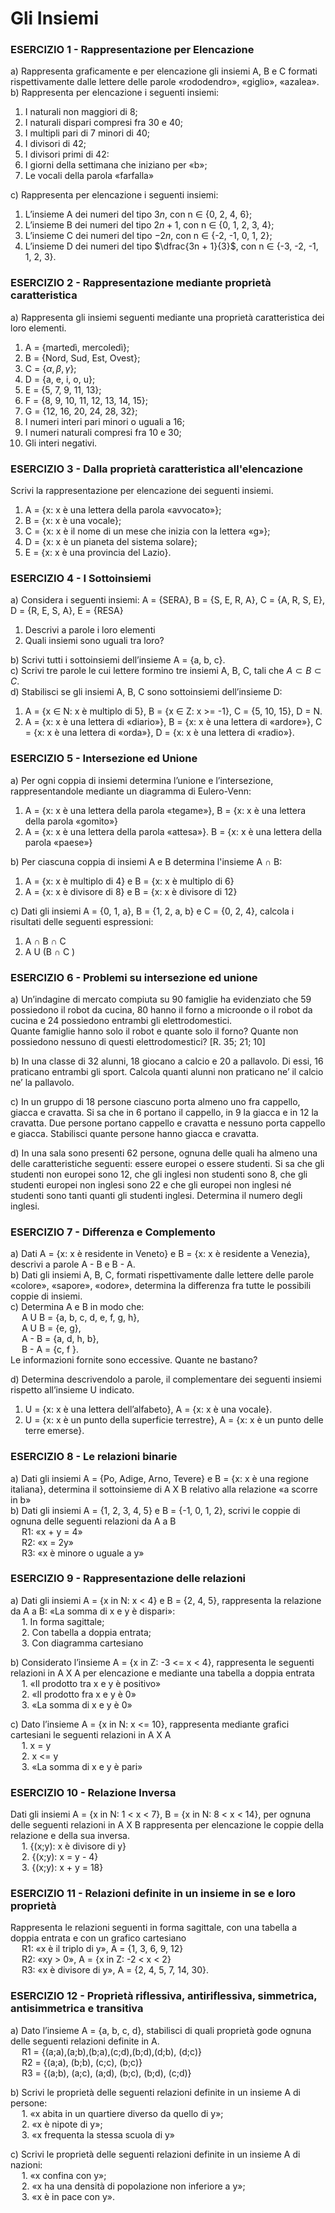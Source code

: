
# Gli Insiemi

### ESERCIZIO 1 - Rappresentazione per Elencazione

a) Rappresenta graficamente e per elencazione gli insiemi A, B e C formati rispettivamente dalle lettere delle parole «rododendro», «giglio», «azalea».  
b) Rappresenta per elencazione i seguenti insiemi:  
1. I naturali non maggiori di 8;  
2. I naturali dispari compresi fra 30 e 40;  
3. I multipli pari di 7 minori di 40;  
4. I divisori di 42;  
5. I divisori primi di 42:  
6. I giorni della settimana che iniziano per «b»;  
7. Le vocali della parola «farfalla»
  
c) Rappresenta per elencazione i seguenti insiemi:  
1. L’insieme A dei numeri del tipo $3n$, con n ∈ {0, 2, 4, 6};  
2. L’insieme B dei numeri del tipo $2n + 1$, con n ∈ {0, 1, 2, 3, 4};  
3. L’insieme C dei numeri del tipo $-2n$, con n ∈ {-2, -1, 0, 1, 2};  
4. L’insieme D dei numeri del tipo $\dfrac{3n + 1}{3}$, con n ∈ {-3, -2, -1, 1, 2, 3}.

### ESERCIZIO 2 - Rappresentazione mediante proprietà caratteristica

a) Rappresenta gli insiemi seguenti mediante una proprietà caratteristica dei loro elementi.  
1. A = {martedì, mercoledì};  
2. B = {Nord, Sud, Est, Ovest};  
3. C = {$\alpha, \beta, \gamma$};  
4. D = {a, e, i, o, u};  
5. E = {5, 7, 9, 11, 13};  
6. F = {8, 9, 10, 11, 12, 13, 14, 15};  
8. G = {12, 16, 20, 24, 28, 32};  
9. I numeri interi pari minori o uguali a 16;  
10. I numeri naturali compresi fra 10 e 30;  
11. Gli interi negativi.

### ESERCIZIO 3 - Dalla proprietà caratteristica all'elencazione

Scrivi la rappresentazione per elencazione dei seguenti insiemi.  
1. A = {x: x è una lettera della parola «avvocato»};  
2. B = {x: x è una vocale};  
3. C = {x: x è il nome di un mese che inizia con la lettera «g»};  
4. D = {x: x è un pianeta del sistema solare};  
5. E = {x: x è una provincia del Lazio}.

### ESERCIZIO 4 - I Sottoinsiemi

a) Considera i seguenti insiemi: A = {SERA}, B = {S, E, R, A}, C = {A, R, S, E}, D = {R, E, S, A}, E = {RESA}  
1. Descrivi a parole i loro elementi  
2. Quali insiemi sono uguali tra loro?  

b) Scrivi tutti i sottoinsiemi dell’insieme A = {a, b, c}.  
c) Scrivi tre parole le cui lettere formino tre insiemi A, B, C, tali che $A \subset B \subset C$.  
d) Stabilisci se gli insiemi A, B, C sono sottoinsiemi dell’insieme D:  
1. A = {x ∈ N: x è multiplo di 5}, B = {x ∈ Z: x >= -1}, C = {5, 10, 15}, D = N.  
2. A = {x: x è una lettera di «diario»}, B = {x: x è una lettera di «ardore»}, C = {x: x è una lettera di «orda»}, D = {x: x è una lettera di «radio»}.

### ESERCIZIO 5 - Intersezione ed Unione

a) Per ogni coppia di insiemi determina l’unione e l’intersezione, rappresentandole mediante un diagramma di Eulero-Venn:  
1. A = {x: x è una lettera della parola «tegame»}, B = {x: x è una lettera della parola «gomito»}  
2. A = {x: x è una lettera della parola «attesa»}. B = {x: x è una lettera della parola «paese»}  

b) Per ciascuna coppia di insiemi A e B determina l'insieme A ∩ B:  
1. A = {x: x è multiplo di 4} e B = {x: x è multiplo di 6}  
2. A = {x: x è divisore di 8} e B = {x: x è divisore di 12}  

c) Dati gli insiemi A = {0, 1, a}, B = {1, 2, a, b} e C = {0, 2, 4}, calcola i risultati delle seguenti espressioni:  
1. A ∩ B ∩ C  
2. A U (B ∩ C )




### ESERCIZIO 6 - Problemi su intersezione ed unione

a) Un’indagine di mercato compiuta su 90 famiglie ha evidenziato che 59 possiedono il robot da cucina, 80 hanno il forno a microonde o il robot da cucina e 24 possiedono entrambi gli elettrodomestici.  
Quante famiglie hanno solo il robot e quante solo il forno? Quante non possiedono nessuno di questi elettrodomestici? [R. 35; 21; 10]  

b) In una classe di 32 alunni, 18 giocano a calcio e 20 a pallavolo. Di essi, 16 praticano entrambi gli sport. Calcola quanti alunni non praticano ne’ il calcio ne’ la pallavolo.  

c) In un gruppo di 18 persone ciascuno porta almeno uno fra cappello, giacca e cravatta. Si sa che in 6 portano il cappello, in 9 la giacca e in 12 la cravatta. Due persone portano cappello e cravatta e nessuno porta cappello e giacca. Stabilisci quante persone hanno giacca e cravatta.  

d) In una sala sono presenti 62 persone, ognuna delle quali ha almeno una delle caratteristiche seguenti: essere europei o essere studenti. Si sa che gli studenti non europei sono 12, che gli inglesi non studenti sono 8, che gli studenti europei non inglesi sono 22 e che gli europei non inglesi né studenti sono tanti quanti gli studenti inglesi. Determina il numero degli inglesi.

### ESERCIZIO 7 - Differenza e Complemento

a) Dati A = {x: x è residente in Veneto} e B = {x: x è residente a Venezia}, descrivi a parole A - B e B - A.  
b) Dati gli insiemi A, B, C, formati rispettivamente dalle lettere delle parole «colore», «sapore», «odore», determina la differenza fra tutte le possibili coppie di insiemi.  
c) Determina A e B in modo che:  
&emsp; A U B = {a, b, c, d, e, f, g, h},  
&emsp; A U B = {e, g},  
&emsp; A - B = {a, d, h, b},  
&emsp; B - A = {c, f }.  
Le informazioni fornite sono eccessive. Quante ne bastano?  

d) Determina descrivendolo a parole, il complementare dei seguenti insiemi rispetto all’insieme U indicato.  
1. U = {x: x è una lettera dell’alfabeto}, A = {x: x è una vocale}.  
2. U = {x: x è un punto della superficie terrestre}, A = {x: x è un punto delle terre emerse}.

### ESERCIZIO 8 - Le relazioni binarie

a) Dati gli insiemi A = {Po, Adige, Arno, Tevere} e B = {x: x è una regione italiana}, determina il sottoinsieme di A X B relativo alla relazione «a scorre in b»  
b) Dati gli insiemi A = {1, 2, 3, 4, 5} e B = {-1, 0, 1, 2}, scrivi le coppie di ognuna delle seguenti relazioni da A a B  
&emsp;  R1: «x + y = 4»  
&emsp;  R2: «x = 2y»  
&emsp;  R3: «x è minore o uguale a y»

### ESERCIZIO 9 - Rappresentazione delle relazioni

a) Dati gli insiemi A = {x in N: x < 4} e B = {2, 4, 5}, rappresenta la relazione da A a B: «La somma di x e y è dispari»:  
&emsp;  1. In forma sagittale;  
&emsp;  2. Con tabella a doppia entrata;  
&emsp;  3. Con diagramma cartesiano

b) Considerato l’insieme A = {x in Z: -3 <= x < 4}, rappresenta le seguenti relazioni in A X A per elencazione e mediante una tabella a doppia entrata  
&emsp;  1. «Il prodotto tra x e y è positivo»  
&emsp;  2. «Il prodotto fra x e y è 0»  
&emsp;  3. «La somma di x e y è 0»

c) Dato l’insieme A = {x in N: x <= 10}, rappresenta mediante grafici cartesiani le seguenti relazioni in A X A  
&emsp;  1. x = y    
&emsp;  2. x <= y  
&emsp;  3. «La somma di x e y è pari»  

### ESERCIZIO 10 - Relazione Inversa

Dati gli insiemi A = {x in N: 1 < x < 7}, B = {x in N: 8 < x < 14}, per ognuna delle seguenti relazioni in A X B rappresenta per elencazione le coppie della relazione e della sua inversa.  
&emsp;  1. {(x;y): x è divisore di y}  
&emsp;  2. {(x;y): x = y - 4}  
&emsp;  3. {(x;y): x + y = 18}

### ESERCIZIO 11 - Relazioni definite in un insieme in se e loro proprietà

Rappresenta le relazioni seguenti in forma sagittale, con una tabella a doppia entrata e con un grafico cartesiano  
&emsp;  R1: «x è il triplo di y», A = {1, 3, 6, 9, 12}  
&emsp;  R2: «xy > 0», A = {x in Z: -2 < x < 2}  
&emsp;  R3: «x è divisore di y», A = {2, 4, 5, 7, 14, 30}. 

### ESERCIZIO 12 - Proprietà riflessiva, antiriflessiva, simmetrica, antisimmetrica e transitiva

a) Dato l’insieme A = {a, b, c, d}, stabilisci di quali proprietà gode ognuna delle seguenti relazioni definite in A.  
&emsp;  R1 = {(a;a),(a;b),(b;a),(c;d),(b;d),(d;b), (d;c)}  
&emsp;  R2 = {(a;a), (b;b), (c;c), (b;c)}  
&emsp;  R3 = {(a;b), (a;c), (a;d), (b;c), (b;d), (c;d)}

b) Scrivi le proprietà delle seguenti relazioni definite in un insieme A di persone:  
&emsp;  1. «x abita in un quartiere diverso da quello di y»;  
&emsp;  2. «x è nipote di y»;  
&emsp;  3. «x frequenta la stessa scuola di y»

c) Scrivi le proprietà delle seguenti relazioni definite in un insieme A di nazioni:  
&emsp;  1. «x confina con y»;  
&emsp;  2. «x ha una densità di popolazione non inferiore a y»;  
&emsp;  3. «x è in pace con y».